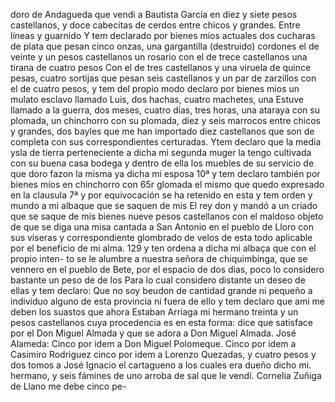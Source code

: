 doro de Andagueda que vendi a Bautista García en diez y siete pesos castellanos, y doce cabecitas de cerdos entre chicos y grandes.
Entre líneas y guarnido
Y tem declarado por bienes mios actuales dos cucharas de
plata que pesan cinco onzas, una gargantilla (destruido)
cordones el de veinte y un pesos castellanos un rosario
con el de trece castellanos una tirana de cuatro pesos
Con el de tres castellanos y una viruela de quince pesas, cuatro sortijas que pesan seis castellanos y un par de zarzillos con el de cuatro pesos, y tem del propio modo declaro por bienes mios un mulato esclavo llamado Luis, dos hachas, cuatro machetes, una
Estuve llamado a la guerra, dos meses, cuatro días, tres horas, una ataraya con su plomada, un chinchorro con su plomada, diez y seis marrocos entre chicos y grandes, dos bayles que me han importado diez castellanos que son de completa con sus correspondientes certuradas.
Ytem declaro que la media ysla de tierra perteneciente a dicha mi segunda muger la tengo cultivada con su buena casa bodega y dentro de ella los muebles de su servicio de que doro fazon la misma ya dicha mi esposa
10ª
y tem declaro también por bienes míos en chinchorro con
65r glomada el mismo que quedo expresado en la clausula 7ª
y por equivocación se ha retenido en esta
y tem orden y mundo a mi albaque que se saquen de mis
El rey don y mandó a un criado que se saque de mis bienes nueve pesos castellanos con el maldoso objeto de que se diga una misa cantada a San Antonio en el pueblo de Lloro con sus viseras y correspondiente glombrado de velos de esta todo aplicable por el beneficio de mi alma.
129
y ten ordena a dicha mi albaça que con el propio inten-
to se le alumbre a nuestra señora de chiquimbinga, que se
vennero en el pueblo de Bete, por el espacio de dos dias,
poco lo considero bastante un peso de de los
Para lo cual considero distante un deseo de ellas
y tem declaro: Que no soy beudon de cantidad grande
ni pequeño a individuo alguno de esta provincia ni fuera
de ello
y tem declaro que ami me deben los suastos que ahora
Estaban Arriaga mi hermano treinta y un pesos castellanos cuya procedencia es en esta forma: dice que satisface por el Don Miguel Almada y que se adora a Don Miguel Almada.
José Alameda: Cinco por idem a Don Miguel Polomeque. Cinco por idem a Casimiro Rodriguez cinco por idem a Lorenzo Quezadas, y cuatro pesos y dos tomos a José Ignacio el cartagueno a los cuales era dueño dicho mi.
hermano,
y seis fámines de uno arroba de sal que le vendí.
Cornelia Zuñiga de Llano me debe cinco pe-